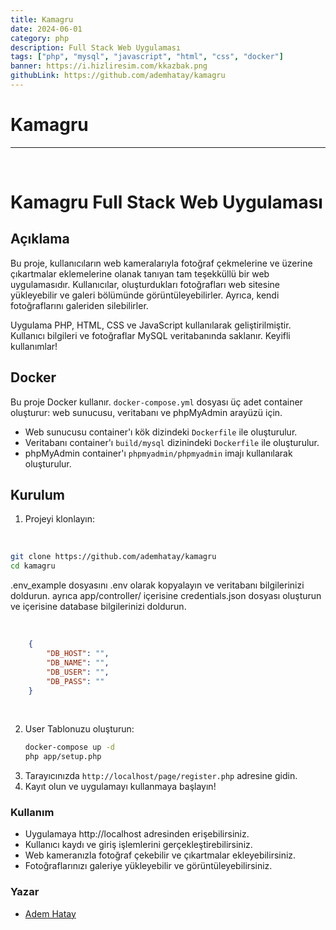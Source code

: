 ```yaml
---
title: Kamagru
date: 2024-06-01
category: php
description: Full Stack Web Uygulaması
tags: ["php", "mysql", "javascript", "html", "css", "docker"]
banner: https://i.hizliresim.com/kkazbak.png
githubLink: https://github.com/ademhatay/kamagru
---
```


# Kamagru
---

<br />

# Kamagru Full Stack Web Uygulaması

## Açıklama

Bu proje, kullanıcıların web kameralarıyla fotoğraf çekmelerine ve üzerine çıkartmalar eklemelerine olanak tanıyan tam teşekküllü bir web uygulamasıdır. Kullanıcılar, oluşturdukları fotoğrafları web sitesine yükleyebilir ve galeri bölümünde görüntüleyebilirler. Ayrıca, kendi fotoğraflarını galeriden silebilirler.

Uygulama PHP, HTML, CSS ve JavaScript kullanılarak geliştirilmiştir. Kullanıcı bilgileri ve fotoğraflar MySQL veritabanında saklanır. Keyifli kullanımlar!

## Docker

Bu proje Docker kullanır. `docker-compose.yml` dosyası üç adet container oluşturur: web sunucusu, veritabanı ve phpMyAdmin arayüzü için. 

* Web sunucusu container'ı kök dizindeki `Dockerfile` ile oluşturulur.
* Veritabanı container'ı `build/mysql` dizinindeki `Dockerfile` ile oluşturulur.
* phpMyAdmin container'ı `phpmyadmin/phpmyadmin` imajı kullanılarak oluşturulur.

## Kurulum

1. Projeyi klonlayın:

<br />

   ```bash
   git clone https://github.com/ademhatay/kamagru
   cd kamagru
```
.env_example dosyasını .env olarak kopyalayın ve veritabanı bilgilerinizi doldurun.
ayrıca app/controller/ içerisine credentials.json dosyası oluşturun ve içerisine database bilgilerinizi doldurun.

<br />

```json
    {
        "DB_HOST": "",
        "DB_NAME": "",
        "DB_USER": "",
        "DB_PASS": ""
    }
```
<br>

2. User Tablonuzu oluşturun:
   ```bash
   docker-compose up -d
   php app/setup.php
   ```
3. Tarayıcınızda `http://localhost/page/register.php` adresine gidin.
4. Kayıt olun ve uygulamayı kullanmaya başlayın!

### Kullanım
- Uygulamaya http://localhost adresinden erişebilirsiniz.
- Kullanıcı kaydı ve giriş işlemlerini gerçekleştirebilirsiniz.
- Web kameranızla fotoğraf çekebilir ve çıkartmalar ekleyebilirsiniz.
- Fotoğraflarınızı galeriye yükleyebilir ve görüntüleyebilirsiniz.

### Yazar
- [Adem Hatay](https://ademhtay.com)